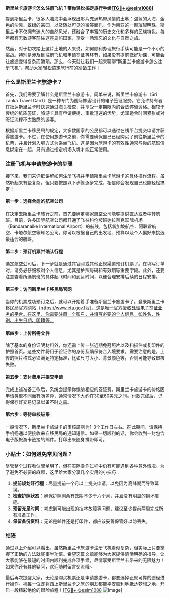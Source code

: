 **斯里兰卡旅游卡怎么注册飞机？带你轻松搞定旅行手续[[TG💪+ @esim1088](https://t.me/s/esim1088)]**

提到斯里兰卡，很多人脑海中会浮现出那片充满热带风情的土地：湛蓝的大海、金色的沙滩、翠绿的茶园，以及随处可见的微笑面孔。作为南亚的一颗璀璨明珠，斯里兰卡不仅拥有迷人的自然风光，还融合了丰富的历史文化和多样的民族特色。每年都有无数游客前往这座岛屿国家，享受一场难忘的文化与自然之旅。

然而，对于初次踏上这片土地的人来说，如何顺利办理旅行手续可能是一个不小的挑战。特别是涉及到注册飞机和申请签证等环节，如果没有提前做好功课，可能会让旅途变得复杂而繁琐。那么，今天就让我们一起来聊聊“斯里兰卡旅游卡怎么注册飞机”，帮助大家轻松搞定旅行前的准备工作！

### 什么是斯里兰卡旅游卡？

首先，我们需要了解什么是斯里兰卡旅游卡。简单来说，斯里兰卡旅游卡（Sri Lanka Travel Card）是一种专门为国际旅客设计的电子签证服务。它允许持有者在抵达斯里兰卡时快速通过海关检查，并享受一定期限内的合法停留资格。相较于传统的纸质签证，旅游卡具有申请便捷、审批迅速的优势，尤其适合时间紧张或对签证流程不太熟悉的游客。

根据斯里兰卡移民局的规定，大多数国家的公民都可以通过在线平台提交申请并获得旅游卡。不过，在使用旅游卡之前，你需要确保自己已经购买了前往斯里兰卡的机票，并且计划入境方式为乘坐飞机。这是因为旅游卡的有效性通常与你的航班信息绑定在一起，只有通过指定机场入境才能正常使用。

### 注册飞机与申请旅游卡的步骤

接下来，我们来详细讲解如何注册飞机并申请斯里兰卡旅游卡的具体操作流程。虽然听起来有些复杂，但只要按照以下步骤逐步完成，相信你会发现自己也能轻松搞定！

#### 第一步：选择合适的航空公司
在决定去斯里兰卡旅行之前，首先要确定哪家航空公司能够提供直达或者中转航班。目前，许多国际航空公司都开通了飞往科伦坡班达拉奈克国际机场（Bandaranaike International Airport）的航线，包括新加坡航空、阿联酋航空、卡塔尔航空等知名公司。你可以根据自己的出发地、预算以及个人偏好来挑选最适合的航班。

#### 第二步：预订机票并确认行程
选定航空公司后，下一步就是通过其官网或其他正规渠道预订机票了。在填写订单时，请务必仔细核对个人信息，尤其是护照号码和有效期等重要字段。此外，还要注意查看所选航班的具体起飞时间和到达时间，以便合理安排后续的日程安排。

#### 第三步：访问斯里兰卡移民局官网
当你的机票成功预订之后，就可以开始着手准备斯里兰卡旅游卡了。登录斯里兰卡移民局官方网站（https://www.eta.gov.lk/），这是唯一官方授权处理电子签证业务的平台。在这里，你需要注册一个账户，并填写必要的个人信息，如姓名、性别、出生日期、国籍等。

#### 第四步：上传所需文件
除了基本的身份证明材料外，你还需上传一张近期免冠照片以及扫描件或复印件的护照首页。这些文件将用于验证你的身份及确保符合入境要求。需要注意的是，上传的照片格式必须满足特定标准，比如尺寸大小、背景颜色等，否则可能导致审核失败。

#### 第五步：支付费用并提交申请
完成上述准备工作后，系统会提示你缴纳相应的签证费。斯里兰卡旅游卡的价格因申请类型不同而有所差异，通常情况下大约在30至60美元之间。付款完成后，记得保存好交易记录以备不时之需。

#### 第六步：等待审核结果
一般情况下，斯里兰卡旅游卡的审核周期为1-3个工作日左右。在此期间，请保持手机畅通以便接收来自移民局的通知短信。如果一切顺利的话，你会收到一封包含电子版旅游卡链接的邮件。打印出来随身携带即可。

### 小贴士：如何避免常见问题？

尽管整个过程看似简单明了，但在实际操作过程中仍有可能遇到各种意外情况。为了避免不必要的麻烦，这里给大家分享几个实用的小技巧：

1. **提前规划好行程**：尽量提前一个月以上提交申请，以免因为高峰期而导致延误。
2. **检查护照状态**：确保护照剩余有效期不少于六个月，并且没有明显的损坏痕迹。
3. **预留充足时间**：考虑到可能出现的技术故障等问题，建议至少提前两周完成所有准备工作。
4. **保留备份资料**：无论是邮件还是打印件，都应该妥善保管好以防丢失。

### 结语

通过以上介绍可以看出，虽然斯里兰卡旅游卡注册飞机看似复杂，但实际上只要掌握了正确的方法就能事半功倍。希望这篇文章能够为大家提供清晰明确的指导，让大家能够在最短的时间内顺利完成各项手续，尽情享受斯里兰卡带来的无限魅力！如果你还有其他疑问，欢迎随时留言交流哦~

最后再次提醒大家，无论是购买机票还是申请旅游卡，都要选择正规可靠的途径进行操作。祝每一位即将踏上斯里兰卡之旅的朋友都能平安顺利地抵达梦想之地，开启一段精彩绝伦的冒险旅程！[[TG💪+ @esim1088](https://t.me/s/esim1088) ![Image](https://i.postimg.cc/4NQfJmqS/Snipaste-2025-05-13-00-14-12.png)]